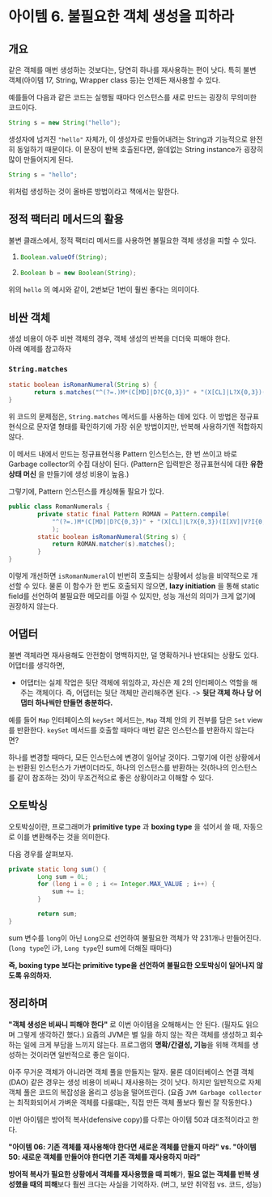 # 아이템 6. 불필요한 객체 생성을 피하라

## 개요

같은 객체를 매번 생성하는 것보다는, 당연히 하나를 재사용하는 편이 낫다. 특히 불변 객체(아이템 17, String, Wrapper class 등)는 언제든 재사용할 수 있다. 

예를들어 다음과 같은 코드는 실행될 때마다 인스턴스를 새로 만드는 굉장히 무의미한 코드이다.
```java
String s = new String("hello");
```

생성자에 넘겨진 `"hello"` 자체가, 이 생성자로 만들어내려는 String과 기능적으로 완전히 동일하기 때문이다.
이 문장이 반복 호출된다면, 쓸데없는 String instance가 굉장히 많이 만들어지게 된다.

```java
String s = "hello";
```

위처럼 생성하는 것이 올바른 방법이라고 책에서는 말한다.

## 정적 팩터리 메서드의 활용

불변 클래스에서, 정적 팩터리 메서드를 사용하면 불필요한 객체 생성을 피할 수 있다.

1.
    ```java
    Boolean.valueOf(String);
    ```
2. 
    ```java
    Boolean b = new Boolean(String);
    ```

위의 `hello` 의 예시와 같이, 2번보단 1번이 훨씬 좋다는 의미이다.

 ## 비싼 객체

 생성 비용이 아주 비싼 객체의 경우, 객체 생성의 반복을 더더욱 피해야 한다. <br>
 아래 예제를 참고하자

 ### `String.matches`

 ```java
 static boolean isRomanNumeral(String s) {
        return s.matches("^(?=.)M*(C[MD]|D?C{0,3})" + "(X[CL]|L?X{0,3})(I[XV]|V?I{0,3})$");
 }
 ```

 위 코드의 문제점은, `String.matches` 메서드를 사용하는 데에 있다. 이 방법은 정규표현식으로 문자열 형태를 확인하기에 가장 쉬운 방법이지만, 반복해 사용하기엔 적합하지 않다.

 이 메서드 내에서 만드는 정규표현식용 Pattern 인스턴스는, 한 번 쓰이고 바로 Garbage collector의 수집 대상이 된다. (Pattern은 입력받은 정규표현식에 대한 **유한 상태 머신** 을 만들기에 생성 비용이 높음.)

그렇기에, Pattern 인스턴스를 캐싱해둘 필요가 있다.

```java
public class RomanNumerals {
        private static final Pattern ROMAN = Pattern.compile(
            "^(?=.)M*(C[MD]|D?C{0,3})" + "(X[CL]|L?X{0,3})(I[XV]|V?I{0,3})$"
            );
        static boolean isRomanNumeral(String s) {
            return ROMAN.matcher(s).matches();
        }
}
```

이렇게 개선하면 `isRomanNumeral`이 빈번히 호출되는 상황에서 성능을 비약적으로 개선할 수 있다.
물론 이 함수가 한 번도 호출되지 않으면, **lazy initiation** 을 통해 static field를 선언하여 불필요한 메모리를 아낄 수 있지만, 성능 개선의 의미가 크게 없기에 권장하지 않는다.

## 어댑터

불변 객체라면 재사용해도 안전함이 명백하지만, 덜 명확하거나 반대되는 상황도 있다.
어댑터를 생각하면, 

- 어댑터는 실제 작업은 뒷단 객체에 위임하고, 자신은 제 2의 인터페이스 역할을 해주는 객체이다. 즉, 어댑터는 뒷단 객체만 관리해주면 된다. -> **뒷단 객체 하나 당 어댑터 하나씩만 만들면 충분하다.**

예를 들어 `Map` 인터페이스의 `keySet` 메서드는, `Map` 객체 안의 키 전부를 담은 `Set` view를 반환한다. `keySet` 메서드를 호출할 때마다 매번 같은 인스턴스를 반환하지 않는다면?<br>

하나를 변경할 때마다, 모든 인스턴스에 변경이 일어날 것이다. 그렇기에 이런 상황에서는 반환된 인스턴스가 가변이더라도, 하나의 인스턴스를 반환하는 것(하나의 인스턴스를 같이 참조하는 것)이 무조건적으로 좋은 상황이라고 이해할 수 있다.

## 오토박싱

오토박싱이란, 프로그래머가 **primitive type** 과 **boxing type** 을 섞어서 쓸 때, 자동으로 이를 변환해주는 것을 의미한다.

다음 경우를 살펴보자.

```java
private static long sum() {
        Long sum = 0L;
        for (long i = 0 ; i <= Integer.MAX_VALUE ; i++) {
            sum += i;
        }

        return sum;
}
```

sum 변수를  `long`이 아닌 `Long`으로 선언하여 불필요한 객체가 약 231개나 만들어진다. (`long type`인 i가, `Long type`인 sum에 더해질 때마다)

**즉, boxing type 보다는 primitive type을 선언하여 불필요한 오토박싱이 일어나지 않도록 유의하자.**

## 정리하며

**"객체 생성은 비싸니 피해야 한다"** 로 이번 아이템을 오해해서는 안 된다. (필자도 읽으며 그렇게 생각하긴 했다.) 요즘의 JVM은 별 일을 하지 않는 작은 객체를 생성하고 회수하는 일에 크게 부담을 느끼지 않는다. 프로그램의 **명확/간결성, 기능**을 위해 객체를 생성하는 것이라면 일반적으로 좋은 일이다.

아주 무거운 객체가 아니라면 객체 풀을 만들지는 말자. 물론 데이터베이스 연결 객체(DAO) 같은 경우는 생성 비용이 비싸니 재사용하는 것이 낫다.
하지만 일반적으로 자체 객체 풀은 코드의 복잡성을 올리고 성능을 떨어뜨린다.
(요즘 `JVM Garbage collector`는 최적화되어서 가벼운 객체를 다룰떄는, 직접 만든 객체 풀보다 훨씬 잘 작동한다.)

이번 아이템은 방어적 복사(defensive copy)를 다루는 아이템 50과 대조적이라고 한다.

**"아이템 06: 기존 객체를 재사용해야 한다면 새로운 객체를 만들지 마라" vs. "아이템 50: 새로운 객체를 만들어야 한다면 기존 객체를 재사용하지 마라"**

**방어적 복사가 필요한 상황에서 객체를 재사용했을 때 피해**가, **필요 없는 객체를 반복 생성했을 때의 피해**보다 훨씬 크다는 사실을 기억하자. (버그, 보안 취약점 vs. 코드, 성능)